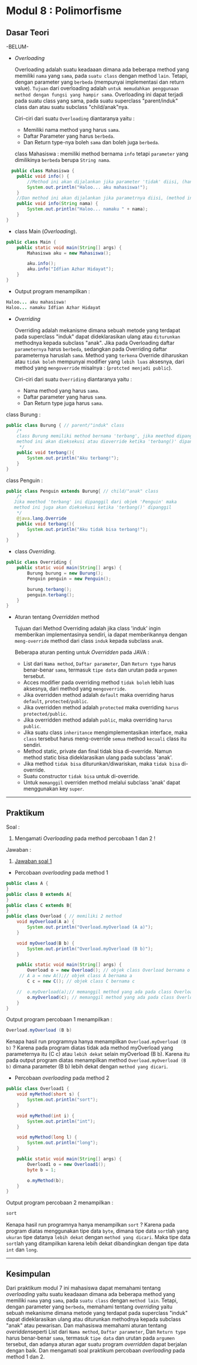 # Modul 8 : Polimorfisme

## Dasar Teori

-BELUM-

* *Overloading*

  Overloading adalah suatu keadaaan dimana ada beberapa method yang memiliki `nama` yang `sama`, pada `suatu class` dengan method `lain`. Tetapi, dengan parameter yang `berbeda` (mempunyai implementasi dan return value). `Tujuan` dari overloading adalah `untuk memudahkan penggunaan method dengan fungsi yang hampir sama`. Overloading ini dapat terjadi pada suatu class yang sama, pada suatu superclass "parent/induk" class dan atau suatu subclass "child/anak"nya.
  
  Ciri-ciri dari suatu `Overloading` diantaranya yaitu : 
  - Memiliki nama method yang harus `sama`.
  - Daftar Parameter yang harus `berbeda`.
  - Dan Return type-nya boleh `sama` dan boleh juga `berbeda`.
  
  class Mahasiswa : memiliki method bernama `info` tetapi `parameter` yang dimilikinya `berbeda` berupa `String nama`.
  
````java
  public class Mahasiswa {
    public void info() {
        //Method ini akan dijalankan jika parameter 'tidak' diisi, (hanya menampikan : Haloo... aku mahasiswa!)
        System.out.println("Haloo... aku mahasiswa!");
    }
    //Dan method ini akan dijalankan jika parametrnya diisi, (method ini memiliki parameter 'String nama' jika parameter 'nama' diisi maka akan menampilkan ke2 outputnya)
    public void info(String nama) {
        System.out.println("Haloo... namaku " + nama);
    }
}
````

- class Main (*Overloading*).

````java
public class Main {
    public static void main(String[] args) {
        Mahasiswa aku = new Mahasiswa();

        aku.info();
        aku.info("Idfian Azhar Hidayat");
    }
}
````

- Output program menampilkan :

````java
Haloo... aku mahasiswa!
Haloo... namaku Idfian Azhar Hidayat
````

* *Overriding*

    Overriding adalah mekanisme dimana sebuah metode yang terdapat pada superclass "induk" dapat dideklarasikan ulang atau `diturunkan` methodnya kepada subclass "anak". Jika pada Overloading daftar `parameternya` harus `berbeda`, sedangkan pada Overriding daftar parameternya haruslah `sama`. Method yang `terkena` Override diharuskan atau `tidak boleh` mempunyai modifier yang `lebih luas` aksesnya, dari method yang `mengoverride` misalnya : (`protcted menjadi public`).
  
  Ciri-ciri dari suatu `Overriding` diantaranya yaitu :
  - Nama method yang harus `sama`.
  - Daftar parameter yang harus `sama`.
  - Dan Return type juga harus `sama`.
  
  
class Burung :
  
````java
public class Burung { // parent/"induk" class
    /*
    class Burung memiliki method bernama 'terbang', jika meethod dipanggil dari objek 'Burung' maka
    method ini akan dieksekusi atau dioverride ketika 'terbang()' dipanggil.
     */
    public void terbang(){
        System.out.println("Aku terbang!");
    }
}
````
  class Penguin :
  
````java
public class Penguin extends Burung{ // child/"anak" class
    /*
   Jika meethod 'terbang' ini dipanggil dari objek 'Penguin' maka
   method ini juga akan dieksekusi ketika 'terbang()' dipanggil
    */
    @java.lang.Override
    public void terbang(){
        System.out.println("Aku tidak bisa terbang!");
    }
}
````
- class *Overriding*.

````java
public class Overriding {
    public static void main(String[] args) {
        Burung burung = new Burung();
        Penguin penguin = new Penguin();

        burung.terbang();
        penguin.terbang();
    }
}
````
  
  * Aturan tentang *Overridden* method
  
    Tujuan dari Method Overriding adalah jika class 'induk' ingin memberikan implementasinya sendiri, ia dapat memberikannya dengan `meng-override` method dari class `induk` kepada subclass `anak`. 
    
    Beberapa aturan penting untuk *Overridden* pada JAVA :
      - List dari `Nama method`, `Daftar parameter`, Dan `Return type` harus benar-benar `sama`, termasuk `tipe data` dan urutan pada `argumen` tersebut.
      - Acces modifier pada overriding method `tidak boleh` lebih luas aksesnya, dari method yang `mengoverride`.
      - Jika overridden method adalah `default` maka overriding harus `default`, `protected/public`.
      - Jika overridden method adalah `protected` maka overriding `harus protected/public`.
      - Jika overridden method adalah `public`, maka overriding `harus public`.
      - Jika suatu class `inheritance` mengimplementasikan interface, maka `class` tersebut harus meng-override `semua` method `kecuali` class itu sendiri.
      - Method static, private dan final tidak bisa di-override. Namun method static bisa dideklarasikan ulang pada subclass 'anak'.
      - Jika method `tidak bisa` diturunkan/diwariskan, maka `tidak bisa` di-override.
      - Suatu constructor `tidak bisa` untuk di-override.
      - Untuk `memanggil` overriden method melalui subclass 'anak' dapat menggunakan key `super`.

<hr>

## Praktikum

Soal :
1. Mengamati *Overloading* pada method percobaan 1 dan 2 ! 

Jawaban :
1. [Jawaban soal 1](https://github.com/iddfian/20104031_Idfian-Azhar-Hidayat_Pemrograman-2/tree/Modul7/src/Modul7/percobaan)

  - Percobaan *overloading* pada method 1

````java
public class A {
}
public class B extends A{
}
public class C extends B{
}
public class Overload { // memiliki 2 method
    void myOverload(A a) {
        System.out.println("Overload.myOverload (A a)");
    }

    void myOverload(B b) {
        System.out.println("Overload.myOverload (B b)");
    }

    public static void main(String[] args) {
        Overload o = new Overload(); // objek class Overload bernama o
     // A a = new A();// objek class A bernama a
        C c = new C(); // objek class C bernama c

    //  o.myOverload(a);// memanggil method yang ada pada class Overload dengan mengisi parameter objek class A
        o.myOverload(c); // memanggil method yang ada pada class Overload dengan mengisi parameter objek class C
    }
}
````
Output program percobaan 1 menampilkan :

````java
Overload.myOverload (B b)
````
Kenapa hasil run programnya hanya menampilkan `Overload.myOverload (B b)` ? Karena pada program diatas tidak ada method myOverload yang parameternya itu (C c) atau `lebih dekat` selain myOverload (B b). Karena itu pada output program diatas menampilkan method `Overload.myOverload (B b)` dimana parameter (B b) lebih dekat dengan `method yang dicari`.


   - Percobaan *overloading* pada method 2

````java
public class Overload1 {
    void myMethod(short s) {
        System.out.println("sort");
    }

    void myMethod(int i) {
        System.out.println("int");
    }

    void myMethod(long l) {
        System.out.println("long");
    }

    public static void main(String[] args) {
        Overload1 o = new Overload1();
        byte b = 1;

        o.myMethod(b);
    }
}
````

Output program percobaan 2 menampilkan :

````java
sort
````
Kenapa hasil run programnya hanya menampilkan `sort` ? Karena pada program diatas menggunakan tipe data `byte`, dimana tipe data `sort`lah yang `ukuran` tipe datanya `lebih dekat` dengan `method yang dicari`. Maka tipe data `sort`lah yang ditampilkan karena lebih dekat dibandingkan dengan tipe data `int` dan `long`. 


<hr>

## Kesimpulan
Dari praktikum modul 7 ini mahasiswa dapat memahami tentang *overloading* yaitu suatu keadaaan dimana ada beberapa method yang memiliki `nama` yang `sama`, pada `suatu class` dengan `method lain`. Tetapi, dengan parameter yang `berbeda`, memahami tentang *overriding* yaitu sebuah mekanisme dimana metode yang terdapat pada superclass "induk" dapat dideklarasikan ulang atau diturunkan methodnya kepada subclass "anak" atau pewarisan. Dan mahasiswa memahami aturan tentang *overidden*seperti List dari `Nama method`, `Daftar parameter`, Dan `Return type` harus benar-benar `sama`, termasuk `tipe data` dan urutan pada `argumen` tersebut, dan adanya aturan agar suatu program *overridden* dapat berjalan dengan baik. Dan mengamati soal praktikum percobaan *overloading* pada method 1 dan 2. 

